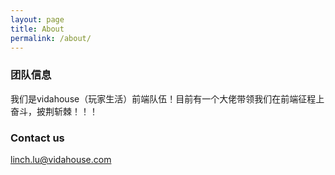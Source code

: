 ```yaml
---
layout: page
title: About
permalink: /about/
---
```



### 团队信息

我们是vidahouse（玩家生活）前端队伍！目前有一个大佬带领我们在前端征程上奋斗，披荆斩棘！！！




### Contact us

[linch.lu@vidahouse.com](mailto:linch.lu@vidahouse.com)
